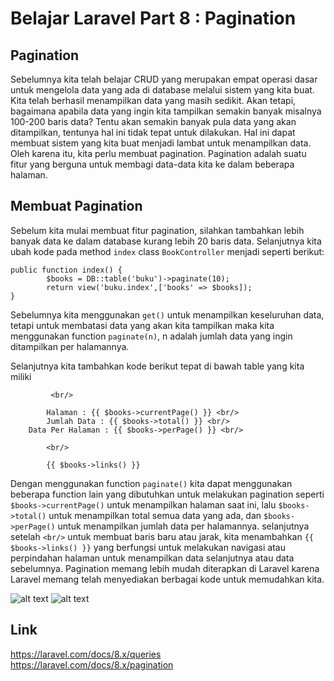 # Belajar Laravel Part 8 : Pagination

## Pagination
Sebelumnya kita telah belajar CRUD yang merupakan empat operasi dasar untuk mengelola data yang ada di database melalui sistem yang kita buat. Kita telah berhasil menampilkan data yang masih sedikit. Akan tetapi, bagaimana apabila data yang ingin kita tampilkan semakin banyak misalnya 100-200 baris data? Tentu akan semakin banyak pula data yang akan ditampilkan, tentunya hal ini tidak tepat untuk dilakukan. Hal ini dapat membuat sistem yang kita buat menjadi lambat untuk menampilkan data. Oleh karena itu, kita perlu membuat pagination. Pagination adalah suatu fitur yang berguna untuk membagi data-data kita ke dalam beberapa halaman. 

## Membuat Pagination
Sebelum kita mulai membuat fitur pagination, silahkan tambahkan lebih banyak data ke dalam database kurang lebih 20 baris data. Selanjutnya kita ubah kode pada method `index` class `BookController` menjadi seperti berikut:
```
public function index() {
    	$books = DB::table('buku')->paginate(10);
    	return view('buku.index',['books' => $books]);
}
```
Sebelumnya kita menggunakan `get()` untuk menampilkan keseluruhan data, tetapi untuk membatasi data yang akan kita tampilkan maka kita menggunakan function `paginate(n)`, n adalah jumlah data yang ingin ditampilkan per halamannya.

Selanjutnya kita tambahkan kode berikut tepat di bawah table yang kita miliki
```
         <br/>
    
        Halaman : {{ $books->currentPage() }} <br/>
        Jumlah Data : {{ $books->total() }} <br/>
	Data Per Halaman : {{ $books->perPage() }} <br/>

        <br/>

        {{ $books->links() }}
```
Dengan menggunakan function `paginate()` kita dapat menggunakan beberapa function lain yang dibutuhkan untuk melakukan pagination seperti `$books->currentPage()` untuk menampilkan halaman saat ini, lalu `$books->total()` untuk menampilkan total semua data yang ada, dan `$books->perPage()` untuk menampilkan jumlah data per halamannya.
selanjutnya setelah `<br/>` untuk membuat baris baru atau jarak, kita menambahkan `{{ $books->links() }}` yang berfungsi untuk melakukan navigasi atau perpindahan halaman untuk menampilkan data selanjutnya atau data sebelumnya.
Pagination memang lebih mudah diterapkan di Laravel karena Laravel memang telah menyediakan berbagai kode untuk memudahkan kita.

![alt text](https://i.ibb.co/ft9BLsj/image.png)
![alt text](https://i.ibb.co/GtLtZ84/image.png)


## Link
https://laravel.com/docs/8.x/queries
https://laravel.com/docs/8.x/pagination